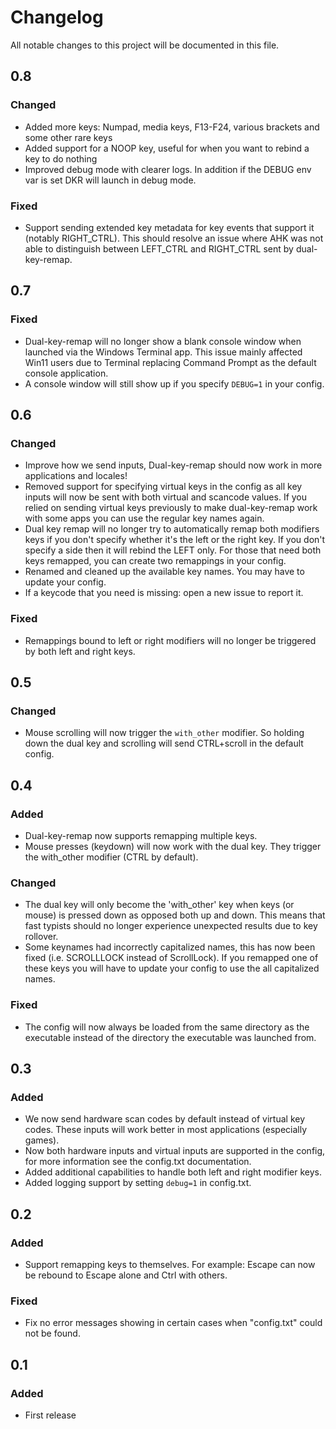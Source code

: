 # Changelog
All notable changes to this project will be documented in this file.

## 0.8
### Changed
- Added more keys: Numpad, media keys, F13-F24, various brackets and some other rare keys
- Added support for a NOOP key, useful for when you want to rebind a key to do nothing
- Improved debug mode with clearer logs. In addition if the DEBUG env var is set DKR will launch in debug mode.
### Fixed
- Support sending extended key metadata for key events that support it (notably RIGHT_CTRL). This should resolve an issue where AHK was not able to distinguish between LEFT_CTRL and RIGHT_CTRL sent by dual-key-remap.

## 0.7
### Fixed
- Dual-key-remap will no longer show a blank console window when launched via the Windows Terminal app. This issue mainly affected Win11 users due to Terminal replacing Command Prompt as the default console application.
- A console window will still show up if you specify `DEBUG=1` in your config.

## 0.6
### Changed
- Improve how we send inputs, Dual-key-remap should now work in more applications and locales!
- Removed support for specifying virtual keys in the config as all key inputs will now be sent with both virtual and scancode values. If you relied on sending virtual keys previously to make dual-key-remap work with some apps you can use the regular key names again.
- Dual key remap will no longer try to automatically remap both modifiers keys if you don't specify whether it's the left or the right key. If you don't specify a side then it will rebind the LEFT only. For those that need both keys remapped, you can create two remappings in your config.
- Renamed and cleaned up the available key names. You may have to update your config.
- If a keycode that you need is missing: open a new issue to report it.
### Fixed
- Remappings bound to left or right modifiers will no longer be triggered by both left and right keys.

## 0.5
### Changed
- Mouse scrolling will now trigger the `with_other` modifier. So holding down the dual key and scrolling will send CTRL+scroll in the default config.

## 0.4
### Added
- Dual-key-remap now supports remapping multiple keys.
- Mouse presses (keydown) will now work with the dual key. They trigger the with_other modifier (CTRL by default).
### Changed
- The dual key will only become the 'with_other' key when keys (or mouse) is pressed down as opposed both up and down. This means
  that fast typists should no longer experience unexpected results due to key rollover.
- Some keynames had incorrectly capitalized names, this has now been fixed (i.e. SCROLLLOCK instead of ScrollLock). If you remapped one
  of these keys you will have to update your config to use the all capitalized names.
### Fixed
- The config will now always be loaded from the same directory as the executable instead of the directory the executable was launched from.

## 0.3
### Added
- We now send hardware scan codes by default instead of virtual key codes. These inputs will work better in most applications (especially games).
- Now both hardware inputs and virtual inputs are supported in the config, for more information see the config.txt documentation.
- Added additional capabilities to handle both left and right modifier keys.
- Added logging support by setting `debug=1` in config.txt.

## 0.2
### Added
- Support remapping keys to themselves. For example: Escape can now be rebound to Escape alone and Ctrl with others.
### Fixed
- Fix no error messages showing in certain cases when "config.txt" could not be found.

## 0.1
### Added
- First release

